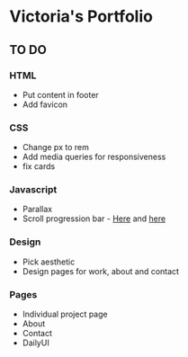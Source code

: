 # Victoria's Portfolio

## TO DO

### HTML

* Put content in footer
* Add favicon

### CSS

* Change px to rem
* Add media queries for responsiveness
* fix cards

### Javascript

* Parallax
* Scroll progression bar - [Here](https://medium.com/@nilayvishwakarma/build-a-scroll-progress-bar-with-vanilla-js-in-10-minutes-or-less-4ba07e2554f3) and [here](https://css-tricks.com/reading-position-indicator/)

### Design

* Pick aesthetic
* Design pages for work, about and contact

### Pages

* Individual project page
* About
* Contact
* DailyUI

